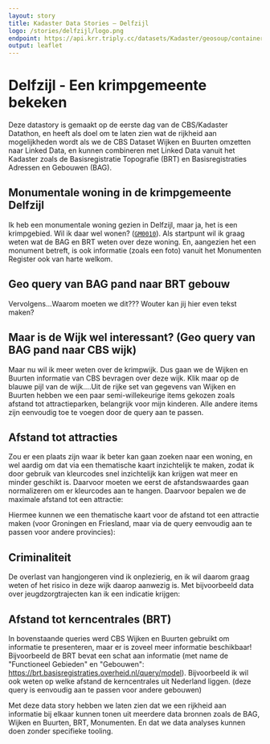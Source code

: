 ```yaml
---
layout: story
title: Kadaster Data Stories ― Delfzijl
logo: /stories/delfzijl/logo.png
endpoint: https://api.krr.triply.cc/datasets/Kadaster/geosoup/containers/endpoint/sparql
output: leaflet
---
```


# Delfzijl - Een krimpgemeente bekeken
Deze datastory is gemaakt op de eerste dag van de CBS/Kadaster Datathon, en heeft als doel om te laten zien wat de rijkheid aan mogelijkheden wordt als we de CBS Dataset Wijken en Buurten omzetten naar Linked Data, en kunnen combineren met Linked Data vanuit het Kadaster zoals de Basisregistratie Topografie (BRT) en Basisregistraties Adressen en Gebouwen (BAG). 

## Monumentale woning in de krimpgemeente Delfzijl

<!--
<div data-query data-query-sparql="monumenten.rq">
</div>
-->

Ik heb een monumentale woning gezien in Delfzijl, maar ja, het is een krimpgebied. Wil ik daar wel wonen? (<a
href="TODO"><code>GM0010</code></a>).  Als startpunt wil ik graag weten wat de BAG en BRT weten over deze woning. En, aangezien het een monument betreft, is ook informatie (zoals een foto) vanuit het Monumenten Register ook van harte welkom.

<div data-query
     data-query-endpoint="https://data.pdok.nl/sparql"
     data-query-sparql="pand.rq">
</div>

## Geo query van BAG pand naar BRT gebouw
Vervolgens...Waarom moeten we dit??? Wouter kan jij hier even tekst maken?


<div data-query data-query-sparql="brt.rq">
</div>

## Maar is de Wijk wel interessant? (Geo query van BAG pand naar CBS wijk)
Maar nu wil ik meer weten over de krimpwijk. Dus gaan we de Wijken en Buurten informatie van CBS bevragen over deze wijk. Klik maar op de blauwe pijl van de wijk....Uit de rijke set van gegevens van Wijken en Buurten hebben we een paar semi-willekeurige items gekozen zoals afstand tot attractieparken, belangrijk voor mijn kinderen. Alle andere items zijn eenvoudig toe te voegen door de query aan te passen.
<div data-query data-query-sparql="wijk.rq">
</div>

## Afstand tot attracties
Zou er een plaats zijn waar ik beter kan gaan zoeken naar een woning, en wel aardig om dat via een thematische kaart inzichtelijk te maken, zodat ik door gebruik van kleurcodes snel inzichtelijk kan krijgen wat meer en minder geschikt is. Daarvoor moeten we eerst de afstandswaardes gaan normalizeren om er kleurcodes aan te hangen. Daarvoor bepalen we de maximale afstand tot een attractie:


<div data-query data-query-sparql="attractie-max.rq">
</div>

Hiermee kunnen we een thematische kaart voor de afstand tot een attractie maken (voor Groningen en Friesland, maar via de query eenvoudig aan te passen voor andere provincies):

<div data-query data-query-sparql="attractie.rq">
</div>


## Criminaliteit
De overlast van hangjongeren vind ik onplezierig, en ik wil daarom graag weten of het risico in deze wijk daarop aanwezig is. Met bijvoorbeeld data over jeugdzorgtrajecten kan ik een indicatie krijgen:


## Afstand tot kerncentrales (BRT)
In bovenstaande queries werd CBS Wijken en Buurten gebruikt om informatie te presenteren, maar er is zoveel meer informatie beschikbaar! Bijvoorbeeld de BRT bevat een schat aan informatie (met name de "Functioneel Gebieden" en "Gebouwen": https://brt.basisregistraties.overheid.nl/query/model). Bijvoorbeeld ik wil ook weten op welke afstand de kerncentrales uit Nederland liggen. (deze query is eenvoudig aan te passen voor andere gebouwen)

<div data-query data-query-sparql="kerncentrales.rq">
</div>

Met deze data story hebben we laten zien dat we een rijkheid aan informatie bij elkaar kunnen tonen uit meerdere data bronnen zoals de BAG, Wijken en Buurten, BRT, Monumenten. En dat we data analyses kunnen doen zonder specifieke tooling.
